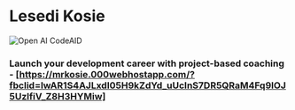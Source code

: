 # Lesedi Kosie
![Open AI CodeAID]([https://i.ibb.co/LS4DRhb/image-257.png](https://scontent-cpt1-1.xx.fbcdn.net/v/t39.30808-6/327762389_5707570385958536_3936762507325897977_n.jpg?_nc_cat=104&ccb=1-7&_nc_sid=09cbfe&_nc_eui2=AeEoLHXfuEDOa2DI7H8YZdQVojrG8IQBLiqiOsbwhAEuKpjZJZUeKfcXtmBtXiZNTDkIwo3WMBDvWH7zL4KlPzUI&_nc_ohc=QKPTWIRqb_kAX-hhyzC&_nc_ht=scontent-cpt1-1.xx&oh=00_AfBvxJz3sAYgIiiJABRBeuIJ-KlGyOnXcIUMhn9AXYSNow&oe=63FEF53F))

### Launch your development career with project-based coaching - [https://mrkosie.000webhostapp.com/?fbclid=IwAR1S4AJLxdI05H9kZdYd_uUcInS7DR5QRaM4Fq9lOJ5UzlfiV_Z8H3HYMiw]
